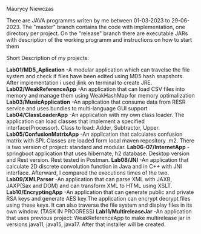 Maurycy Niewczas

There are JAVA programms writen by me between 01-03-2023 to 29-06-2023.
The "master" branch contains the code with implementation, one directory per project. On the "release" branch there are executable JARs with description of the working programm and instructions on how to start them

Short Description of my projects:

**Lab01/MD5_Aplication** -A modular application which can travelse the file system and check if files have been edited using MD5 hash snapshots. After implementation i used jlink on terminal to create JRE.
**Lab02/WeakReferenceApp** -An application that can load CSV files into memory and manage them using WeakHashMap for memory optimalization
**Lab03/MusicApplication** -An application that consume data from RESR service and uses bundles to multi-language GUI support
**Lab04/ClassLoaderApp** -An application with my own class loader. The application can load classes that implement a specified interface(Processor). Class to load: Adder, Subtractor, Upper.
**Lab05/ConfusionMatrixApp** -An application that calculates confusion matrix with SPI. Classes are loaded form local maven repository .m2. There is two version of project: standard and modular.
**Lab06-07/InternetApp** -springboot application that uses hibernate, h2 database. Desktop version and Rest version. Rest tested in Postman.
**Lab08/JNI** -An application that calculate 2D discrete convolution function in Java and in C++ with JNI interface. Afterward, I compared the executions times of the two.
**Lab09/XMLParser** -An application that can parse XML with JAXB, JAXP(Sax and DOM) and can transform XML to HTML using XSLT.
**Lab10/EncryptingApp** -An application that can generate public and private RSA keys and generate AES key.The application can encrypt decrypt files using these keys. It can also traverse the file system and display files in its own window.
(TASK IN PROGRESS) **Lab11/MultireleaseJar** -An application that uses previous project: WeakReferenceApp to make multirelease jar in versions java11, java15, java17. After that installer will be created.
